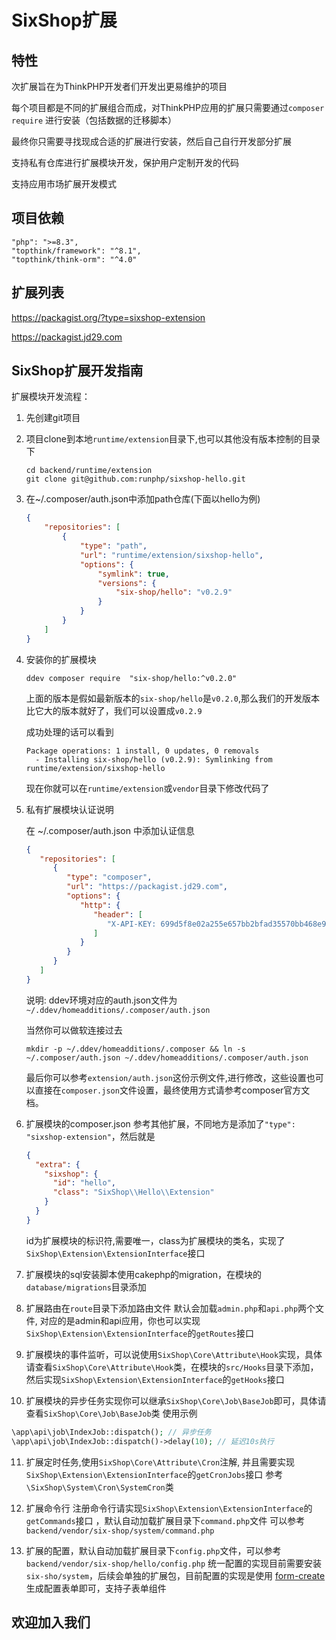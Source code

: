

# SixShop扩展

## 特性

次扩展旨在为ThinkPHP开发者们开发出更易维护的项目

每个项目都是不同的扩展组合而成，对ThinkPHP应用的扩展只需要通过`composer require` 进行安装（包括数据的迁移脚本）

最终你只需要寻找现成合适的扩展进行安装，然后自己自行开发部分扩展

支持私有仓库进行扩展模块开发，保护用户定制开发的代码

支持应用市场扩展开发模式

## 项目依赖
```
"php": ">=8.3",
"topthink/framework": "^8.1",
"topthink/think-orm": "^4.0"
```

## 扩展列表

<https://packagist.org/?type=sixshop-extension>

<https://packagist.jd29.com>


## SixShop扩展开发指南

扩展模块开发流程：
1. 先创建git项目
2. 项目clone到本地`runtime/extension`目录下,也可以其他没有版本控制的目录下
    ```shell
    cd backend/runtime/extension
    git clone git@github.com:runphp/sixshop-hello.git
    ```
3. 在~/.composer/auth.json中添加path仓库(下面以hello为例)
    ```json
    {
        "repositories": [
            {
                "type": "path",
                "url": "runtime/extension/sixshop-hello",
                "options": {
                    "symlink": true,
                    "versions": {
                        "six-shop/hello": "v0.2.9"
                    }
                }
            }
        ]
    }
    ```
4. 安装你的扩展模块
    ```shell
    ddev composer require  "six-shop/hello:^v0.2.0"
    ```
   上面的版本是假如最新版本的`six-shop/hello`是`v0.2.0`,那么我们的开发版本比它大的版本就好了，我们可以设置成`v0.2.9`

   成功处理的话可以看到
   ```shell
   Package operations: 1 install, 0 updates, 0 removals
     - Installing six-shop/hello (v0.2.9): Symlinking from runtime/extension/sixshop-hello
   ```

   现在你就可以在`runtime/extension`或`vendor`目录下修改代码了

5. 私有扩展模块认证说明

   在 ~/.composer/auth.json 中添加认证信息
   ```json
   {
      "repositories": [
         {
            "type": "composer",
            "url": "https://packagist.jd29.com",
            "options": {
               "http": {
                  "header": [
                     "X-API-KEY: 699d5f8e02a255e657bb2bfad35570bb468e970e72918b2e38797f6a00beb4e4"
                  ]
               }
            }
         }
      ]
   }
   ```
   说明: ddev环境对应的auth.json文件为`~/.ddev/homeadditions/.composer/auth.json`

   当然你可以做软连接过去
   ```shell
   mkdir -p ~/.ddev/homeadditions/.composer && ln -s ~/.composer/auth.json ~/.ddev/homeadditions/.composer/auth.json
   ```

   最后你可以参考`extension/auth.json`这份示例文件,进行修改，这些设置也可以直接在`composer.json`文件设置，最终使用方式请参考composer官方文档。

6. 扩展模块的composer.json
   参考其他扩展，不同地方是添加了`"type": "sixshop-extension"`，然后就是
   ```json
   {
     "extra": {
       "sixshop": {
         "id": "hello",
         "class": "SixShop\\Hello\\Extension"
       }
     }
   }
   ```
   id为扩展模块的标识符,需要唯一，class为扩展模块的类名，实现了`SixShop\Extension\ExtensionInterface`接口

7. 扩展模块的sql安装脚本使用cakephp的migration，在模块的`database/migrations`目录添加

8. 扩展路由在`route`目录下添加路由文件
   默认会加载`admin.php`和`api.php`两个文件, 对应的是admin和api应用，你也可以实现`SixShop\Extension\ExtensionInterface`的`getRoutes`接口

9. 扩展模块的事件监听，可以说使用`SixShop\Core\Attribute\Hook`实现，具体请查看`SixShop\Core\Attribute\Hook`类，在模块的`src/Hooks`目录下添加，然后实现`SixShop\Extension\ExtensionInterface`的`getHooks`接口

10. 扩展模块的异步任务实现你可以继承`SixShop\Core\Job\BaseJob`即可，具体请查看`SixShop\Core\Job\BaseJob`类
    使用示例
   ```php
   \app\api\job\IndexJob::dispatch(); // 异步任务
   \app\api\job\IndexJob::dispatch()->delay(10); // 延迟10s执行
   ```
11. 扩展定时任务,使用`SixShop\Core\Attribute\Cron`注解, 并且需要实现`SixShop\Extension\ExtensionInterface`的`getCronJobs`接口
    参考`\SixShop\System\Cron\SystemCron`类

12. 扩展命令行
    注册命令行请实现`SixShop\Extension\ExtensionInterface`的`getCommands`接口 ，默认自动加载扩展目录下`command.php`文件
    可以参考`backend/vendor/six-shop/system/command.php`

13. 扩展的配置，默认自动加载扩展目录下`config.php`文件，可以参考`backend/vendor/six-shop/hello/config.php`
       统一配置的实现目前需要安装`six-sho/system`，后续会单独的扩展包，目前配置的实现是使用 [form-create](https://form-create.com/v3/designer/) 生成配置表单即可，支持子表单组件

## 欢迎加入我们